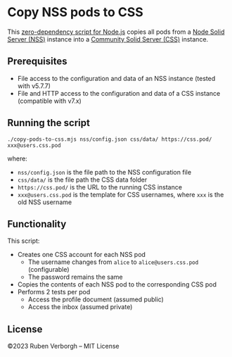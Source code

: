 # Copy NSS pods to CSS
This [zero-dependency script for Node.js](https://github.com/RubenVerborgh/NSS2CSS/blob/main/copy-pods-to-css.mjs)
copies all pods
from a [Node Solid Server (NSS)](https://github.com/nodeSolidServer/node-solid-server) instance
into a [Community Solid Server (CSS)](https://github.com/CommunitySolidServer/CommunitySolidServer) instance.

## Prerequisites
- File access to the configuration and data of an NSS instance (tested with v5.7.7)
- File and HTTP access to the configuration and data of a CSS instance (compatible with v7.x)

## Running the script
```shell
./copy-pods-to-css.mjs nss/config.json css/data/ https://css.pod/ xxx@users.css.pod
```
where:
- `nss/config.json` is the file path to the NSS configuration file
- `css/data/` is the file path the CSS data folder
- `https://css.pod/` is the URL to the running CSS instance
- `xxx@users.css.pod` is the template for CSS usernames, where `xxx` is the old NSS username

## Functionality
This script:
- Creates one CSS account for each NSS pod
  - The username changes from `alice` to `alice@users.css.pod` (configurable)
  - The password remains the same
- Copies the contents of each NSS pod to the corresponding CSS pod
- Performs 2 tests per pod
  - Access the profile document (assumed public)
  - Access the inbox (assumed private)

## License
©2023 Ruben Verborgh – MIT License
